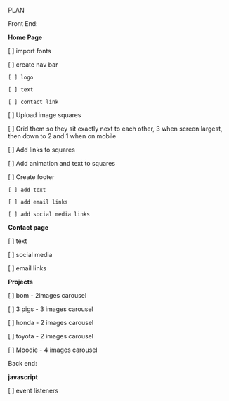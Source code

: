 PLAN

Front End:

**Home Page**

[ ] import fonts

[ ] create nav bar

    [ ] logo

    [ ] text

    [ ] contact link


[ ] Upload image squares

[ ] Grid them so they sit exactly next to each other, 3 when screen largest, then down to 2 and 1 when on mobile

[ ] Add links to squares

[ ] Add animation and text to squares


[ ] Create footer

    [ ] add text

    [ ] add email links

    [ ] add social media links


**Contact page**


[ ] text

[ ] social media

[ ] email links



**Projects**

[ ] bom - 2images carousel

[ ] 3 pigs - 3 images carousel

[ ] honda - 2 images carousel

[ ] toyota - 2 images carousel

[ ] Moodie - 4 images carousel



Back end:

**javascript**

[ ] event listeners
